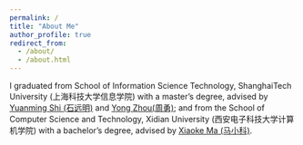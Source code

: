 ```yaml
---
permalink: /
title: "About Me"
author_profile: true
redirect_from: 
  - /about/
  - /about.html
---
```


I graduated from School of Information Science Technology, ShanghaiTech University (上海科技大学信息学院) with a master’s degree, advised by [Yuanming Shi (石远明)](https://faculty.sist.shanghaitech.edu.cn/faculty/shiym/home.html) and [Yong Zhou(周勇)](https://faculty.sist.shanghaitech.edu.cn/faculty/zhouyong/); and from the School of Computer Science and Technology, Xidian University (西安电子科技大学计算机学院) with a bachelor’s degree, advised by [Xiaoke Ma (马小科)](https://web.xidian.edu.cn/xkma/).
